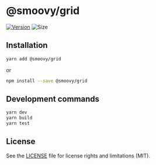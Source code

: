 # @smoovy/grid
[![Version](https://flat.badgen.net/npm/v/@smoovy/grid)](https://www.npmjs.com/package/@smoovy/grid) ![Size](https://flat.badgen.net/bundlephobia/minzip/@smoovy/grid)

## Installation
```sh
yarn add @smoovy/grid
```
or
```sh
npm install --save @smoovy/grid
```

## Development commands
```js
yarn dev
yarn build
yarn test
```

## License
See the [LICENSE](../../LICENSE) file for license rights and limitations (MIT).
